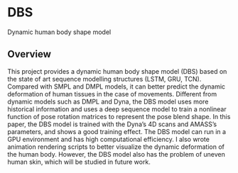 # DBS
Dynamic human body shape model

## Overview
This project provides a dynamic human body shape model (DBS) based on the state of art sequence modelling structures (LSTM, GRU, TCN). Compared with SMPL and DMPL models, it can better predict the dynamic deformation of human tissues in the case of movements. Different from dynamic models such as DMPL and Dyna, the DBS model uses more historical information and uses a deep sequence model to train a nonlinear function of pose rotation matrices to represent the pose blend shape. In this paper, the DBS model is trained with the Dyna’s 4D scans and AMASS’s parameters, and shows a good training effect. The DBS model can run in a GPU environment and has high computational efficiency. I also wrote animation rendering scripts to better visualize the dynamic deformation of the human body. However, the DBS model also has the problem of uneven human skin, which will be studied in future work.

